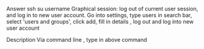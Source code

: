 Answer
ssh su username
Graphical session:
log out of current user session, and log in to new user account.
Go into settings, type users in search bar, select 'users and groups', click add, fill in details , log out and log into new user account

Description
Via command line , type in above command